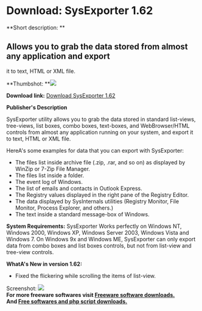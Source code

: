 # Download: SysExporter 1.62

**Short description: **

## Allows you to grab the data stored from almost any application and export
it to text, HTML or XML file.

  
**Thumbshot: **![](http://www.freewarefiles.com/screenshot/sysexporter_md.jpg)   
  
**Download link:** [Download SysExporter 1.62](http://freesoftwares.boysofts.com/SysExporter_program_30048.html)  
  

**Publisher's Description**  
  

SysExporter utility allows you to grab the data stored in standard list-views,
tree-views, list boxes, combo boxes, text-boxes, and WebBrowser/HTML controls
from almost any application running on your system, and export it to text,
HTML or XML file.

HereA's some examples for data that you can export with SysExporter:

  * The files list inside archive file (.zip, .rar, and so on) as displayed by WinZip or 7-Zip File Manager. 
  * The files list inside a folder. 
  * The event log of Windows. 
  * The list of emails and contacts in Outlook Express. 
  * The Registry values displayed in the right pane of the Registry Editor. 
  * The data displayed by SysInternals utilities (Registry Monitor, File Monitor, Process Explorer, and others.) 
  * The text inside a standard message-box of Windows. 

**System Requirements:** SysExporter Works perfectly on Windows NT, Windows 2000, Windows XP, Windows Server 2003, Windows Vista and Windows 7. On Windows 9x and Windows ME, SysExporter can only export data from combo boxes and list boxes controls, but not from list-view and tree-view controls. 

**WhatA's New in version 1.62:**

  * Fixed the flickering while scrolling the items of list-view. 

  
  
Screenshot: ![](http://www.freewarefiles.com/screenshot/sysexporter.jpg)  
**For more freeware softwares visit [Freeware software downloads.](http://freesoftwares.boysofts.com/)**   
**And [Free softwares and php script downloads.](http://www.boysofts.com/)**


